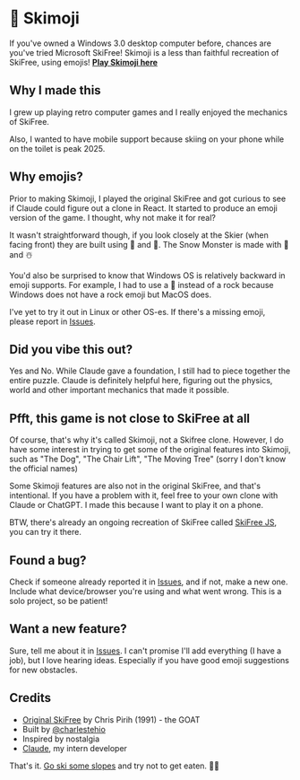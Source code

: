 
# 🎿 Skimoji

If you've owned a Windows 3.0 desktop computer before, chances are you've tried Microsoft SkiFree! Skimoji is a less than faithful recreation of SkiFree, using emojis! **[Play Skimoji here](https://skimoji.charlesteh.io/)**

## Why I made this

I grew up playing retro computer games and I really enjoyed the mechanics of SkiFree.

Also, I wanted to have mobile support because skiing on your phone while on the toilet is peak 2025.

## Why emojis?

Prior to making Skimoji, I played the original SkiFree and got curious to see if Claude could figure out a clone in React. It started to produce an emoji version of the game. I thought, why not make it for real?

It wasn't straightforward though, if you look closely at the Skier (when facing front) they are built using 🥢 and 🧍. The Snow Monster is made with 👹 and ☃️

You'd also be surprised to know that Windows OS is relatively backward in emoji supports. For example, I had to use a 🗿 instead of a rock because Windows does not have a rock emoji but MacOS does.

I've yet to try it out in Linux or other OS-es. If there's a missing emoji, please report in [Issues](https://github.com/charlesteh/skimoji-issues/issues).

## Did you vibe this out?

Yes and No. While Claude gave a foundation, I still had to piece together the entire puzzle. Claude is definitely helpful here, figuring out the physics, world and other important mechanics that made it possible.

## Pfft, this game is not close to SkiFree at all

Of course, that's why it's called Skimoji, not a Skifree clone. However, I do have some interest in trying to get some of the original features into Skimoji, such as "The Dog", "The Chair Lift", "The Moving Tree" (sorry I don't know the official names)

Some Skimoji features are also not in the original SkiFree, and that's intentional. If you have a problem with it, feel free to your own clone with Claude or ChatGPT. I made this because I want to play it on a phone.

BTW, there's already an ongoing recreation of SkiFree called [SkiFree JS](https://github.com/basicallydan/skifree.js/), you can try it there.

## Found a bug?

Check if someone already reported it in [Issues](https://github.com/charlesteh/skimoji-issues/issues), and if not, make a new one. Include what device/browser you're using and what went wrong. This is a solo project, so be patient!

## Want a new feature?

Sure, tell me about it in [Issues](https://github.com/charlesteh/skimoji-issues/issues). I can't promise I'll add everything (I have a job), but I love hearing ideas. Especially if you have good emoji suggestions for new obstacles.

## Credits

-   [Original SkiFree](https://ski.ihoc.net/) by Chris Pirih (1991) - the GOAT
-   Built by [@charlestehio](https://charlesteh.io/)
-   Inspired by nostalgia
-   [Claude](https://claude.ai/), my intern developer

That's it. [Go ski some slopes](https://skimoji.charlesteh.io/) and try not to get eaten. 🎿👹
